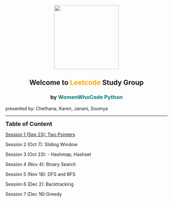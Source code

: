 <p align="center"><img height="200" src="insert_image_here.png">
<h2 align="center" margin-bottom="0"><b>Welcome to <font color='orange'>Leetcode</font> Study Group</b></h3>
<h3 align="center" margin-top="0">by <font color='#007a7c'>WomenWhoCode Python</font></h3>
</p>

presented by: Chethana, Karen, Janani, Soumya


---------------------

__<font size=4>Table of Content</font>__  

[Session 1 (Sep 23): Two Pointers](link)

Session 2 (Oct 7): Sliding Window  

Session 3 (Oct 23): - Hashmap, Hashset  

Session 4 (Nov 4): Binary Search  

Session 5 (Nov 18): DFS and BFS  

Session 6 (Dec 2): Backtracking

Session 7 (Dec 16):Greedy  
